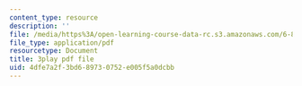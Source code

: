 ```yaml
---
content_type: resource
description: ''
file: /media/https%3A/open-learning-course-data-rc.s3.amazonaws.com/6-849-geometric-folding-algorithms-linkages-origami-polyhedra-fall-2012/4dfe7a2f3bd689730752e005f5a0dcbb_AxCavqjfy6w.pdf
file_type: application/pdf
resourcetype: Document
title: 3play pdf file
uid: 4dfe7a2f-3bd6-8973-0752-e005f5a0dcbb
---
```

